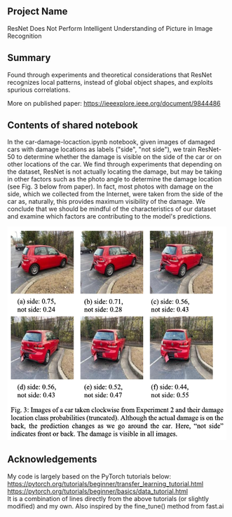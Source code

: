 ## Project Name 
ResNet Does Not Perform Intelligent Understanding of Picture in Image Recognition

## Summary
Found through experiments and theoretical considerations that ResNet recognizes local patterns, instead of global object shapes, and exploits spurious correlations.<br>

More on published paper: https://ieeexplore.ieee.org/document/9844486 <br>

## Contents of shared notebook
In the car-damage-locaction.ipynb notebook, given images of damaged cars with damage locations as labels ("side", "not side"), we train ResNet-50 to determine whether the damage is visible on the side of the car or on other locations of the car. We find through experiments that depending on the dataset, ResNet is not actually locating the damage, but may be taking in other factors such as the photo angle to determine the damage location (see Fig. 3 below from paper). In fact, most photos with damage on the side, which we collected from the Internet, were taken from the side of the car as, naturally, this provides maximum visibility of the damage. We conclude that we should be mindful of the characteristics of our dataset and examine which factors are contributing to the model's predictions. 

<p float="left">
  <img src="images/fig3.png" width="500" />
</p>

## Acknowledgements
My code is largely based on the PyTorch tutorials below:<br>
https://pytorch.org/tutorials/beginner/transfer_learning_tutorial.html<br>
https://pytorch.org/tutorials/beginner/basics/data_tutorial.html<br>
It is a combination of lines directly from the above tutorials (or slightly modified) and my own. Also inspired by the fine_tune() method from fast.ai


